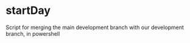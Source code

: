 # startDay
Script for merging the main development branch with our development branch, in powershell
